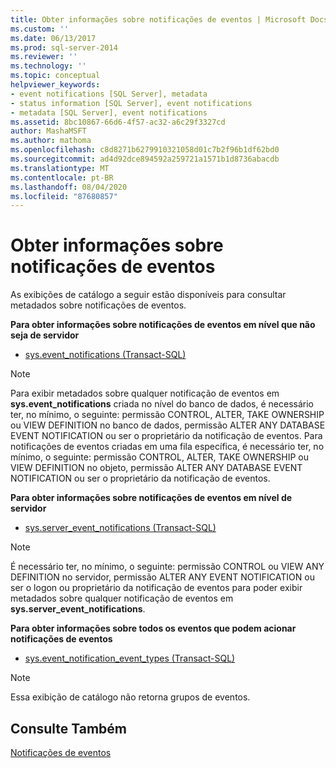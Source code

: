 ```yaml
---
title: Obter informações sobre notificações de eventos | Microsoft Docs
ms.custom: ''
ms.date: 06/13/2017
ms.prod: sql-server-2014
ms.reviewer: ''
ms.technology: ''
ms.topic: conceptual
helpviewer_keywords:
- event notifications [SQL Server], metadata
- status information [SQL Server], event notifications
- metadata [SQL Server], event notifications
ms.assetid: 8bc10867-66d6-4f57-ac32-a6c29f3327cd
author: MashaMSFT
ms.author: mathoma
ms.openlocfilehash: c8d8271b6279910321058d01c7b2f96b1df62bd0
ms.sourcegitcommit: ad4d92dce894592a259721a1571b1d8736abacdb
ms.translationtype: MT
ms.contentlocale: pt-BR
ms.lasthandoff: 08/04/2020
ms.locfileid: "87680857"
---
```

# <a name="get-information-about-event-notifications"></a>Obter informações sobre notificações de eventos
  As exibições de catálogo a seguir estão disponíveis para consultar metadados sobre notificações de eventos.  
  
 **Para obter informações sobre notificações de eventos em nível que não seja de servidor**  
  
-   [sys.event_notifications &#40;Transact-SQL&#41;](/sql/relational-databases/system-catalog-views/sys-event-notifications-transact-sql)  
  
> [!NOTE]  
>  Para exibir metadados sobre qualquer notificação de eventos em **sys.event_notifications** criada no nível do banco de dados, é necessário ter, no mínimo, o seguinte: permissão CONTROL, ALTER, TAKE OWNERSHIP ou VIEW DEFINITION no banco de dados, permissão ALTER ANY DATABASE EVENT NOTIFICATION ou ser o proprietário da notificação de eventos. Para notificações de eventos criadas em uma fila específica, é necessário ter, no mínimo, o seguinte: permissão CONTROL, ALTER, TAKE OWNERSHIP ou VIEW DEFINITION no objeto, permissão ALTER ANY DATABASE EVENT NOTIFICATION ou ser o proprietário da notificação de eventos.  
  
 **Para obter informações sobre notificações de eventos em nível de servidor**  
  
-   [sys.server_event_notifications &#40;Transact-SQL&#41;](/sql/relational-databases/system-catalog-views/sys-server-event-notifications-transact-sql)  
  
> [!NOTE]  
>  É necessário ter, no mínimo, o seguinte: permissão CONTROL ou VIEW ANY DEFINITION no servidor, permissão ALTER ANY EVENT NOTIFICATION ou ser o logon ou proprietário da notificação de eventos para poder exibir metadados sobre qualquer notificação de eventos em **sys.server_event_notifications**.  
  
 **Para obter informações sobre todos os eventos que podem acionar notificações de eventos**  
  
-   [sys.event_notification_event_types &#40;Transact-SQL&#41;](/sql/relational-databases/system-catalog-views/sys-event-notification-event-types-transact-sql)  
  
> [!NOTE]  
>  Essa exibição de catálogo não retorna grupos de eventos.  
  
## <a name="see-also"></a>Consulte Também  
 [Notificações de eventos](event-notifications.md)  
  
  
